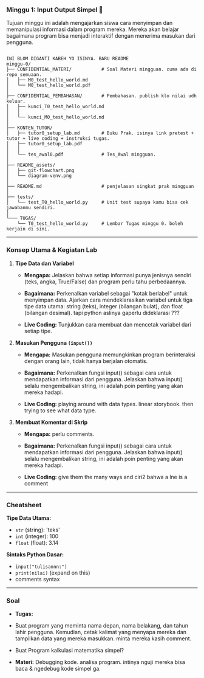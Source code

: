 ### Minggu 1: Input Output Simpel 📝

Tujuan minggu ini adalah mengajarkan siswa cara menyimpan dan memanipulasi informasi dalam program mereka. Mereka akan belajar bagaimana program bisa menjadi interaktif dengan menerima masukan dari pengguna.  

```

INI BLOM DIGANTI KABEH YO ISINYA. BARU README
minggu-0/
├── CONFIDENTIAL_MATERI/           # Soal Materi mingguan. cuma ada di repo semuaan.      
│   ├── M0_test_hello_world.md           
│   └── M0_test_hello_world.pdf  
│ 
├── CONFIDENTIAL_PEMBAHASAN/       # Pembahasan. publish klo nilai udh keluar.         
│   ├── kunci_T0_test_hello_world.md   
│   │   
│   └── kunci_M0_test_hello_world.md    
│  
├── KONTEN_TUTOR/                   
│   ├── tutor0_setup_lab.md        # Buku Prak. isinya link pretest + tutor + live coding + instruksi tugas.
│   ├── tutor0_setup_lab.pdf      
│   │   
│   └── tes_awal0.pdf              # Tes_Awal mingguan.      
│   
├── README_assets/                 
│   ├── git-flowchart.png
│   └── diagram-venv.png
│
├── README.md                      # penjelasan singkat prak mingguan                       
│ 
├── tests/
│   └── test_T0_hello_world.py     # Unit test supaya kamu bisa cek jawabanmu sendiri.
│            
└─── TUGAS/                   
    └── T0_test_hello_world.py     # Lembar Tugas minggu 0. boleh kerjain di sini.
```

---

### Konsep Utama & Kegiatan Lab

1. **Tipe Data dan Variabel**  
   
   * **Mengapa:** Jelaskan bahwa setiap informasi punya jenisnya sendiri (teks, angka, True/False) dan program perlu tahu perbedaannya.  
   
   * **Bagaimana:** Perkenalkan variabel sebagai "kotak berlabel" untuk menyimpan data. Ajarkan cara mendeklarasikan variabel untuk tiga tipe data utama: string (teks), integer (bilangan bulat), dan float (bilangan desimal). tapi python aslinya gaperlu dideklarasi ???  
   
   * **Live Coding:** Tunjukkan cara membuat dan mencetak variabel dari setiap tipe.  

2. **Masukan Pengguna `(input())`**  
   
   * **Mengapa:** Masukan pengguna memungkinkan program berinteraksi dengan orang lain, tidak hanya berjalan otomatis.
   
   * **Bagaimana:** Perkenalkan fungsi input() sebagai cara untuk mendapatkan informasi dari pengguna. Jelaskan bahwa input() selalu mengembalikan string, ini adalah poin penting yang akan mereka hadapi.  
   
   * **Live Coding:** playing around with data types. linear storybook. then trying to see what data type.  

3. **Membuat Komentar di Skrip**  

   * **Mengapa:** perlu comments.
   
   * **Bagaimana:** Perkenalkan fungsi input() sebagai cara untuk mendapatkan informasi dari pengguna. Jelaskan bahwa input() selalu mengembalikan string, ini adalah poin penting yang akan mereka hadapi.  
   
   * **Live Coding:** give them the many ways and ciri2 bahwa a lne is a comment
---

### Cheatsheet

**Tipe Data Utama:**

* `str` (string): 'teks'
* `int` (integer): 100
* `float` (float): 3.14

**Sintaks Python Dasar:**

* `input("tulisannn:")`
* `print(nilai)`
(expand on this)
* comments syntax


---

### Soal

* **Tugas:** 
* Buat program yang meminta nama depan, nama belakang, dan tahun lahir pengguna. Kemudian, cetak kalimat yang menyapa mereka dan tampilkan data yang mereka masukkan. minta mereka kasih comment.  
* Buat Program kalkulasi matematika simpel?

* **Materi:** Debugging kode. analisa program. intinya nguji mereka bisa baca & ngedebug kode simpel ga.
